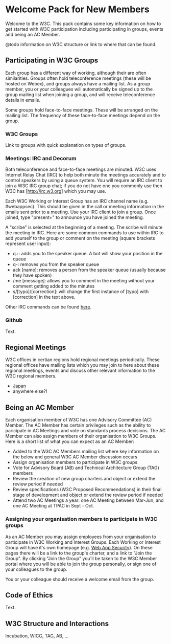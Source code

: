 # Welcome Pack for New Members
Welcome to the W3C. This pack contains some key information on how to get started with W3C participation including participating in groups, events and being an AC Member. 

@todo information on W3C structure or link to where that can be found.

## Participating in W3C Groups
Each group has a different way of working, although their are often similarities. Groups often hold teleconference meetings (these will be hosted on Webex), and groups always have a mailing list. As a group member, you or your colleagues will automatically be signed up to the group mailing list when joining a group, and will receive teleconference details in emails.

Some groups hold face-to-face meetings. These will be arranged on the mailing list. The frequency of these face-to-face meetings depend on the group.

### W3C Groups
Link to groups with quick explanation on types of groups.

### Meetings: IRC and Decorum
Both teleconference and face-to-face meetings are minuted. W3C uses Internet Relay Chat (IRC) to help both minute the meetings accurately and to control speakers by using a queue system. You will require an IRC client to join a W3C IRC group chat; if you do not have one you commonly use then W3C has [http://irc.w3.org] which you may use.

Each W3C Working or Interest Group has an IRC channel name (e.g. #webappsec). This should be given in the call or meeting information in the emails sent prior to a meeting. Use your IRC client to join a group. Once joined, type "present+" to announce you have joined the meeting.

A "scribe" is selected at the beginning of a meeting. The scribe will minute the meeting in IRC. Here are some common commands to use within IRC to add yourself to the group or comment on the meeting (square brackets represent user input):

* q+: adds you to the speaker queue. A bot will show your position in the queue
* q-: removes you from the speaker queue
* ack [name]: removes a person from the speaker queue (usually because they have spoken)
* /me [message]: allows you to comment in the meeting without your comment getting added to the minutes
* s/[typo]/[correction]: will change the first instance of [typo] with [correction] in the text above.

Other IRC commands can be found [here](/#).

### Github
Text.

## Regional Meetings
W3C offices in certian regions hold regional meetings periodically. These regional offices have mailing lists which you may join to here about these regional meetings, events and discuss other relevant information to the W3C regional members.

* [Japan](/#)
* anywhere else?!

## Being an AC Member
Each organisation member of W3C has one Advisory Committee (AC) Member. The AC Member has certain privileges such as the ability to paricipate in AC Meetings and vote on standards process decisions. The AC Member can also assign members of their organisation to W3C Groups. Here is a short list of what you can expect as an AC Member:

* Added to the W3C AC Members mailing list where key information on the below and general W3C AC Member discussion occurs
* Assign organisation members to participate in W3C groups
* Vote for Advisory Board (AB) and Technical Architecture Group (TAG) members
* Review the creation of new group charters and object or extend the review period if needed
* Review specifications (W3C Proposed Recommendations) in their final stage of development and object or extend the review period if needed
* Attend two AC Meetings a year: one AC Meeting between Mar-Jun, and one AC Meeting at TPAC in Sept - Oct.

### Assigning your organisation members to participate in W3C groups
As an AC Member you may assign employees from your organisation to participate in W3C Working and Interest Groups. Each Working or Interest Group will have it's own homepage (e.g. [Web App Security](https://www.w3.org/2011/webappsec/)). On these pages there will be a link to the group's charter, and a link to "Join the Group". By clicking "Join the Group" you'll be taken to the W3C Member portal where you will be able to join the group personally, or sign one of your colleagues to the group.

You or your colleague should receive a welcome email from the group.

## Code of Ethics
Text.

## W3C Structure and Interactions
Incubation, WICG, TAG, AB, ...
